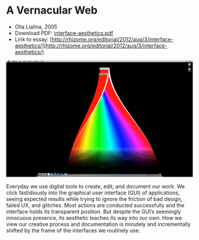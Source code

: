# A Vernacular Web
* Olia Lialina, 2005
* Download PDF: [interface-aesthetics.pdf](interface-aesthetics.pdf)
* Link to essay: [http://rhizome.org/editorial/2012/aug/3/interface-aesthetics/](http://rhizome.org/editorial/2012/aug/3/interface-aesthetics/)

![Image from CMD SHIFT 3 .NET by Emilio Gomeriz](interface-1.png)

Everyday we use digital tools to create, edit, and document our work. We click fastidiously into the graphical user interface (GUI) of applications, seeing expected results while trying to ignore the friction of bad design, failed UX, and glitches. Most actions are conducted successfully and the interface holds its transparent position. But despite the GUI’s seemingly innocuous presence, its aesthetic leaches its way into our own. How we view our creative process and documentation is minutely and incrementally shifted by the frame of the interfaces we routinely use.